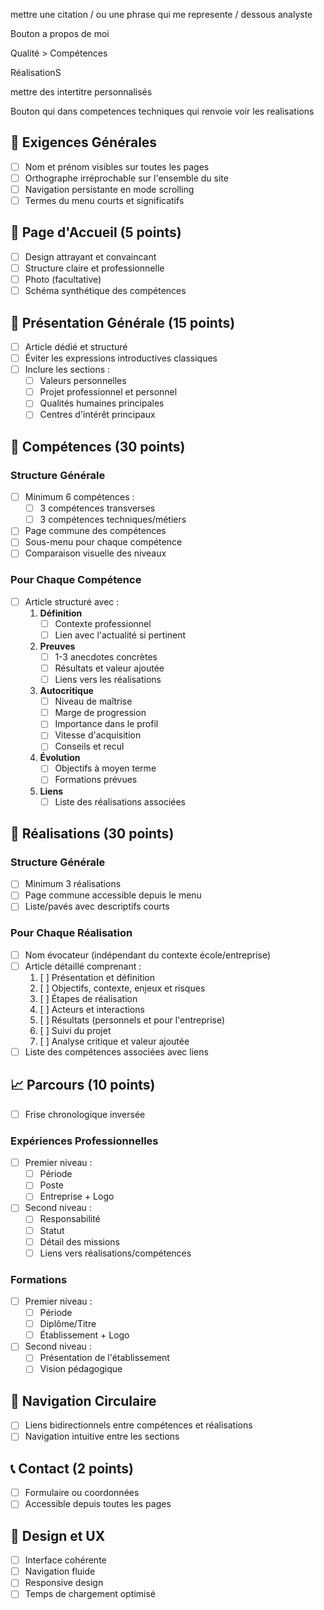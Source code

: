 mettre une citation / ou une phrase qui me represente / dessous analyste


Bouton a propos de moi 



Qualité > Compétences


RéalisationS



mettre des intertitre personnalisés


Bouton qui dans competences techniques qui renvoie voir les realisations
 
## 🎯 Exigences Générales
- [ ] Nom et prénom visibles sur toutes les pages
- [ ] Orthographe irréprochable sur l'ensemble du site
- [ ] Navigation persistante en mode scrolling
- [ ] Termes du menu courts et significatifs
 
## 📱 Page d'Accueil (5 points)
- [ ] Design attrayant et convaincant
- [ ] Structure claire et professionnelle
- [ ] Photo (facultative)
- [ ] Schéma synthétique des compétences
 
## 👤 Présentation Générale (15 points)
- [ ] Article dédié et structuré
- [ ] Éviter les expressions introductives classiques
- [ ] Inclure les sections :
  - [ ] Valeurs personnelles
  - [ ] Projet professionnel et personnel
  - [ ] Qualités humaines principales
  - [ ] Centres d'intérêt principaux
 
## 💪 Compétences (30 points)
### Structure Générale
- [ ] Minimum 6 compétences :
  - [ ] 3 compétences transverses
  - [ ] 3 compétences techniques/métiers
- [ ] Page commune des compétences
- [ ] Sous-menu pour chaque compétence
- [ ] Comparaison visuelle des niveaux
 
### Pour Chaque Compétence
- [ ] Article structuré avec :
  1. **Définition**
     - [ ] Contexte professionnel
     - [ ] Lien avec l'actualité si pertinent
  2. **Preuves**
     - [ ] 1-3 anecdotes concrètes
     - [ ] Résultats et valeur ajoutée
     - [ ] Liens vers les réalisations
  3. **Autocritique**
     - [ ] Niveau de maîtrise
     - [ ] Marge de progression
     - [ ] Importance dans le profil
     - [ ] Vitesse d'acquisition
     - [ ] Conseils et recul
  4. **Évolution**
     - [ ] Objectifs à moyen terme
     - [ ] Formations prévues
  5. **Liens**
     - [ ] Liste des réalisations associées
 
## 🚀 Réalisations (30 points)
### Structure Générale
- [ ] Minimum 3 réalisations
- [ ] Page commune accessible depuis le menu
- [ ] Liste/pavés avec descriptifs courts
 
### Pour Chaque Réalisation
- [ ] Nom évocateur (indépendant du contexte école/entreprise)
- [ ] Article détaillé comprenant :
  1. [ ] Présentation et définition
  2. [ ] Objectifs, contexte, enjeux et risques
  3. [ ] Étapes de réalisation
  4. [ ] Acteurs et interactions
  5. [ ] Résultats (personnels et pour l'entreprise)
  6. [ ] Suivi du projet
  7. [ ] Analyse critique et valeur ajoutée
- [ ] Liste des compétences associées avec liens
 
## 📈 Parcours (10 points)
- [ ] Frise chronologique inversée
### Expériences Professionnelles
- [ ] Premier niveau :
  - [ ] Période
  - [ ] Poste
  - [ ] Entreprise + Logo
- [ ] Second niveau :
  - [ ] Responsabilité
  - [ ] Statut
  - [ ] Détail des missions
  - [ ] Liens vers réalisations/compétences
 
### Formations
- [ ] Premier niveau :
  - [ ] Période
  - [ ] Diplôme/Titre
  - [ ] Établissement + Logo
- [ ] Second niveau :
  - [ ] Présentation de l'établissement
  - [ ] Vision pédagogique
 
## 🔄 Navigation Circulaire
- [ ] Liens bidirectionnels entre compétences et réalisations
- [ ] Navigation intuitive entre les sections
 
## 📞 Contact (2 points)
- [ ] Formulaire ou coordonnées
- [ ] Accessible depuis toutes les pages
 
## 🎨 Design et UX
- [ ] Interface cohérente
- [ ] Navigation fluide
- [ ] Responsive design
- [ ] Temps de chargement optimisé
